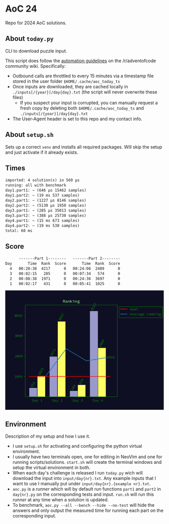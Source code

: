 # AoC 24

Repo for 2024 AoC solutions.

## About `today.py`

CLI to download puzzle input.

This script does follow the [automation guidelines](https://www.reddit.com/r/adventofcode/wiki/faqs/automation) on the /r/adventofcode community wiki. Specifically:
- Outbound calls are throttled to every 15 minutes via a timestamp file stored in the user folder `$HOME/.cache/aoc_today_ts`
- Once inputs are downloaded, they are cached locally in `./inputs[/{year}]/day{day}.txt` (the script will never overwrite these files)
  - If you suspect your input is corrupted, you can manually request a fresh copy by deleting both `$HOME/.cache/aoc_today_ts` and `./inputs[/{year}]/day{day}.txt`
- The User-Agent header is set to this repo and my contact info.

## About `setup.sh`

Sets up a correct `venv` and installs all required packages. Will skip the setup and just activate if it already exists.

## Times

```
imported: 4 solution(s) in 569 μs
running: all with benchmark
day1.part1: ~ (646 μs 15462 samples)
day1.part2: ~ (19 ms 537 samples)
day2.part1: ~ (1227 μs 8146 samples)
day2.part2: ~ (5130 μs 1950 samples)
day3.part1: ~ (285 μs 35013 samples)
day3.part2: ~ (388 μs 25730 samples)
day4.part1: ~ (15 ms 673 samples)
day4.part2: ~ (19 ms 530 samples)
total: 60 ms
```

## Score

```{scores}
      -------Part 1--------   -------Part 2--------
Day       Time  Rank  Score       Time  Rank  Score
  4   00:20:38  4217      0   00:24:06  2409      0
  3   00:02:15   285      0   00:07:34   574      0
  2   00:08:38  1971      0   00:24:36  3697      0
  1   00:02:17   431      0   00:05:41  1025      0

```

![](res/scores.png)

## Environment

Description of my setup and how I use it.

* I use `setup.sh` for activating and configuring the python virtual environment.
* I usually have two terminals open, one for editing in NeoVim and one for running scripts/solutions. `start.sh` will create the terminal windows and setup the virtual environment in both.
* When each day's challenge is released I run `today.py` wich will download the input into `input/day{nr}.txt`. Any example inputs that I want to use I manually put under `input/day{nr}.{example nr}.txt`.
* `aoc.py` is a *runner* which will by default run functions `part1` and `part2` in `day{nr}.py` on the corresponding tests and input. `run.sh` will run this *runner* at any time when a solution is updated.
* To benchmark, `aoc.py --all --bench --hide --no-test` will hide the answers and only output the measured time for running each part on the corresponding input.

